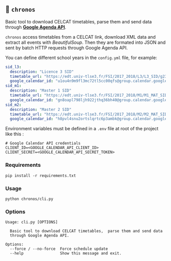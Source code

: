 ## :date: `chronos`

Basic tool to download CELCAT timetables, parse them and send data through [__Google Agenda API__](https://developers.google.com/google-apps/calendar/).

`chronos` access timetables from a CELCAT link, download XML data and extract all events with *BeautifulSoup*. 
Then they are formated into JSON and sent by batch HTTP requests through Google Agenda API. 

You can define different school years in the `config.yml` file, for example:
```yml
sid_l3:
  description: "Licence 3 SID"
  timetable_url: "https://edt.univ-tlse3.fr/FSI/2017_2018/L3/L3_SID/g236140.xml"
  google_calendar_id: "u1ou4n9m9fl3mc72tl5cc00qfs@group.calendar.google.com"
sid_m1:
  description: "Master 1 SID"
  timetable_url: "https://edt.univ-tlse3.fr/FSI/2017_2018/M1/M1_MAT_SID/g241779.xml"
  google_calendar_id: "gn8oapl798ljh922jthq36bh40@group.calendar.google.com"
sid_m2:
  description: "Master 2 SID"
  timetable_url: "https://edt.univ-tlse3.fr/FSI/2017_2018/M2/M2_MAT_SID/g251952.xml"
  google_calendar_id: "h8pvl4snu2ortslqrtc6p3ambk@group.calendar.google.com"
```

Environment variables must be defined in a `.env` file at root of the project like this :
```
# Google Calendar API credentials
CLIENT_ID=<GOOGLE_CALENDAR_API_CLIENT_ID>
CLIENT_SECRET=<GOOGLE_CALENDAR_API_SECRET_TOKEN>
```

### Requirements
```
pip install -r requirements.txt
```

### Usage
```
python chronos/cli.py
```

### Options
```
Usage: cli.py [OPTIONS]

  Basic tool to download CELCAT timetables,  parse them and send data
  through Google Agenda API.

Options:
  --force / --no-force  Force schedule update
  --help                Show this message and exit.
```
